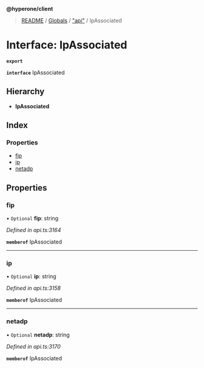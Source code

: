 **@hyperone/client**

> [README](../README.md) / [Globals](../globals.md) / ["api"](../modules/_api_.md) / IpAssociated

# Interface: IpAssociated

**`export`** 

**`interface`** IpAssociated

## Hierarchy

* **IpAssociated**

## Index

### Properties

* [fip](_api_.ipassociated.md#fip)
* [ip](_api_.ipassociated.md#ip)
* [netadp](_api_.ipassociated.md#netadp)

## Properties

### fip

• `Optional` **fip**: string

*Defined in api.ts:3164*

**`memberof`** IpAssociated

___

### ip

• `Optional` **ip**: string

*Defined in api.ts:3158*

**`memberof`** IpAssociated

___

### netadp

• `Optional` **netadp**: string

*Defined in api.ts:3170*

**`memberof`** IpAssociated
